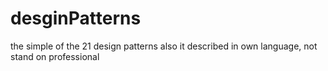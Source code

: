 # desginPatterns
the simple of the 21 design patterns
also it described in own language, not stand on professional  
